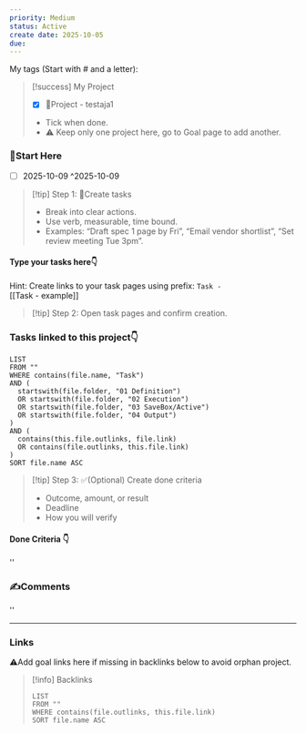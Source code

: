 ```yaml
---
priority: Medium
status: Active
create date: 2025-10-05
due:
---
```


My tags (Start with # and a letter):

> [!success] My Project
> - [x] 🚀Project - testaja1
>
> - Tick when done.
> - ⚠️ Keep only one project here, go to Goal page to add another. 

### 🏁Start Here
- [ ] 2025-10-09 ^2025-10-09
> [!tip] Step 1: 📌Create tasks  
> - Break into clear actions.  
> - Use verb, measurable, time bound.  
> - Examples: “Draft spec 1 page by Fri”, “Email vendor shortlist”, “Set review meeting Tue 3pm”.

#### Type your tasks here👇  
Hint: Create links to your task pages using prefix: `Task - `  
[[Task - example]]

> [!tip] Step 2: Open task pages and confirm creation.
### Tasks linked to this project👇
~~~dataview
LIST
FROM ""
WHERE contains(file.name, "Task")
AND (
  startswith(file.folder, "01 Definition")
  OR startswith(file.folder, "02 Execution")
  OR startswith(file.folder, "03 SaveBox/Active")
  OR startswith(file.folder, "04 Output")
)
AND (
  contains(this.file.outlinks, file.link)
  OR contains(file.outlinks, this.file.link)
)
SORT file.name ASC
~~~
> [!tip] Step 3: ✅(Optional) Create done criteria
> - Outcome, amount, or result
> - Deadline
> - How you will verify

#### Done Criteria 👇
''
### ✍️Comments
''
___
### Links  
⚠️Add goal links here if missing in backlinks below to avoid orphan project.  


> [!info] Backlinks  
> ```dataview
> LIST
> FROM ""
> WHERE contains(file.outlinks, this.file.link)
> SORT file.name ASC
> ```


